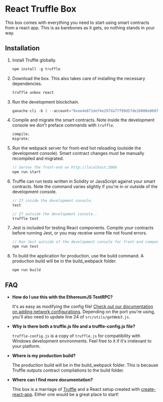# React Truffle Box

This box comes with everything you need to start using smart contracts from a react app. This is as barebones as it gets, so nothing stands in your way.

## Installation

1. Install Truffle globally.

   ```javascript
   npm install -g truffle
   ```

2. Download the box. This also takes care of installing the necessary dependencies.

   ```javascript
   truffle unbox react
   ```

3. Run the development blockchain.

   ```javascript
   ganache-cli -b 3 --account="0xee4e871def4e297da77f99d57de26000e86077528847341bc637d2543f8db6e2, 1000000000000000000000000" --account="0x2bdd21761a483f71054e14f5b827213567971c676928d9a1808cbfa4b7501201, 1000000000000000000000000"
   ```

4. Compile and migrate the smart contracts. Note inside the development console we don't preface commands with `truffle`.

   ```javascript
   compile;
   migrate;
   ```

5. Run the webpack server for front-end hot reloading (outside the development console). Smart contract changes must be manually recompiled and migrated.

   ```javascript
   // Serves the front-end on http://localhost:3000
   npm run start
   ```

6. Truffle can run tests written in Solidity or JavaScript against your smart contracts. Note the command varies slightly if you're in or outside of the development console.

   ```javascript
   // If inside the development console.
   test

   // If outside the development console..
   truffle test
   ```

7. Jest is included for testing React components. Compile your contracts before running Jest, or you may receive some file not found errors.

   ```javascript
   // Run Jest outside of the development console for front-end component tests.
   npm run test
   ```

8. To build the application for production, use the build command. A production build will be in the build_webpack folder.
   ```javascript
   npm run build
   ```

## FAQ

* **How do I use this with the EthereumJS TestRPC?**

  It's as easy as modifying the config file! [Check out our documentation on adding network configurations](http://truffleframework.com/docs/advanced/configuration#networks). Depending on the port you're using, you'll also need to update line 24 of `src/utils/getWeb3.js`.

* **Why is there both a truffle.js file and a truffle-config.js file?**

  `truffle-config.js` is a copy of `truffle.js` for compatibility with Windows development environments. Feel free to it if it's irrelevant to your platform.

* **Where is my production build?**

  The production build will be in the build_webpack folder. This is because Truffle outputs contract compilations to the build folder.

* **Where can I find more documentation?**

  This box is a marriage of [Truffle](http://truffleframework.com/) and a React setup created with [create-react-app](https://github.com/facebookincubator/create-react-app/blob/master/packages/react-scripts/template/README.md). Either one would be a great place to start!
